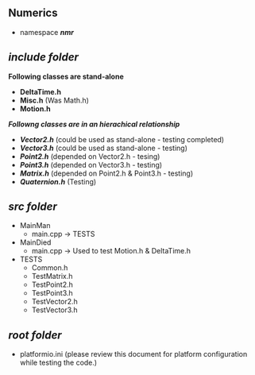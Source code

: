 ## Numerics

- namespace ***nmr***

## ***include folder***

**Following classes are stand-alone**
- **DeltaTime.h**
- **Misc.h**           (Was Math.h)
- **Motion.h** 

***Followng classes are in an hierachical relationship***
+ ***Vector2.h***      (could be used as stand-alone - testing completed)
+ ***Vector3.h***      (could be used as stand-alone - testing)
+ ***Point2.h***       (depended on Vector2.h - tesing)
+ ***Point3.h***       (depended on Vector3.h - testing)
+ ***Matrix.h***       (depended on Point2.h & Point3.h - testing) 
+ ***Quaternion.h***   (Testing)

## ***src folder***

- MainMan
    - main.cpp -> TESTS
- MainDied
    - main.cpp -> Used to test Motion.h & DeltaTime.h
- TESTS 
    - Common.h
    - TestMatrix.h
    - TestPoint2.h
    - TestPoint3.h
    - TestVector2.h
    - TestVector3.h

## ***root folder***

- platformio.ini        (please review this document for platform configuration while testing the code.)
